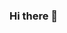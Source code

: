 ### Hi there 👋

<!--
**h19josan/h19josan** is a ✨ _special_ ✨ repository because its `README.md` (this file) appears on your GitHub profile.

Here are some ideas to get you started:

- 🔭 I’m currently working on C# introductory course
- 🌱 I’m currently learning Python HTML and C#
- 👯 I’m looking to collaborate on just about anything
- 🤔 I’m looking for help with most stuff lol
- 💬 Ask me about Muds 
- 📫 How to reach me: my email is the safest bet
- 😄 Pronouns: He
- ⚡ Fun fact: Fatter than superman
-->
